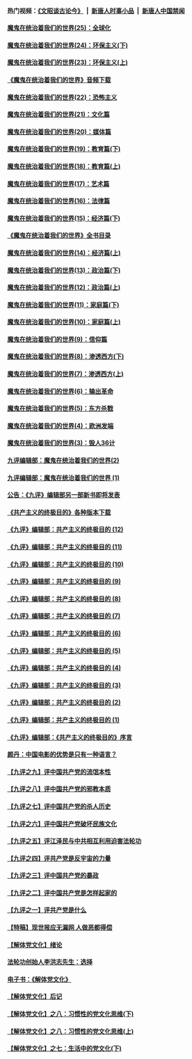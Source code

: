 #### 热门视频：[《文昭谈古论今》](https://github.com/gfw-breaker/wenzhao/blob/master/README.md?t=10181233) &nbsp;|&nbsp; [新唐人时事小品](https://github.com/gfw-breaker/ntdtv-comedy/blob/master/README.md?t=10181233) &nbsp;|&nbsp; [新唐人中国禁闻](https://github.com/gfw-breaker/ntdtv-news/blob/master/README.md?t=10181233)

#### [魔鬼在统治着我们的世界(25)：全球化](../pages/nsc422/n10788205.md?t=10181233) 

#### [魔鬼在统治着我们的世界(24)：环保主义(下)](../pages/nsc422/n10695307.md?t=10181233) 

#### [魔鬼在统治着我们的世界(23)：环保主义(上)](../pages/nsc422/n10688613.md?t=10181233) 

#### [《魔鬼在统治着我们的世界》音频下载](../pages/nsc422/n10635553.md?t=10181233) 

#### [魔鬼在统治着我们的世界(22)：恐怖主义](../pages/nsc422/n10614727.md?t=10181233) 

#### [魔鬼在统治着我们的世界(21)：文化篇](../pages/nsc422/n10597706.md?t=10181233) 

#### [魔鬼在统治着我们的世界(20)：媒体篇](../pages/nsc422/n10586579.md?t=10181233) 

#### [魔鬼在统治着我们的世界(19)：教育篇(下)](../pages/nsc422/n10564808.md?t=10181233) 

#### [魔鬼在统治着我们的世界(18)：教育篇(上)](../pages/nsc422/n10526970.md?t=10181233) 

#### [魔鬼在统治着我们的世界(17)：艺术篇](../pages/nsc422/n10499093.md?t=10181233) 

#### [魔鬼在统治着我们的世界(16)：法律篇](../pages/nsc422/n10485969.md?t=10181233) 

#### [魔鬼在统治着我们的世界(15)：经济篇(下)](../pages/nsc422/n10469975.md?t=10181233) 

#### [《魔鬼在统治着我们的世界》全书目录](../pages/nsc422/n10464261.md?t=10181233) 

#### [魔鬼在统治着我们的世界(14)：经济篇(上)](../pages/nsc422/n10457370.md?t=10181233) 

#### [魔鬼在统治着我们的世界(13)：政治篇(下)](../pages/nsc422/n10448270.md?t=10181233) 

#### [魔鬼在统治着我们的世界(12)：政治篇(上)](../pages/nsc422/n10444576.md?t=10181233) 

#### [魔鬼在统治着我们的世界(11)：家庭篇(下)](../pages/nsc422/n10440961.md?t=10181233) 

#### [魔鬼在统治着我们的世界(10)：家庭篇(上)](../pages/nsc422/n10435448.md?t=10181233) 

#### [魔鬼在统治着我们的世界(9)：信仰篇](../pages/nsc422/n10432159.md?t=10181233) 

#### [魔鬼在统治着我们的世界(8)：渗透西方(下)](../pages/nsc422/n10429603.md?t=10181233) 

#### [魔鬼在统治着我们的世界(7)：渗透西方(上)](../pages/nsc422/n10426013.md?t=10181233) 

#### [魔鬼在统治着我们的世界(6)：输出革命](../pages/nsc422/n10421536.md?t=10181233) 

#### [魔鬼在统治着我们的世界(5)：东方杀戮](../pages/nsc422/n10417707.md?t=10181233) 

#### [魔鬼在统治着我们的世界(4)：欧洲发端](../pages/nsc422/n10414890.md?t=10181233) 

#### [魔鬼在统治着我们的世界(3)：毁人36计](../pages/nsc422/n10411583.md?t=10181233) 

#### [九评编辑部：魔鬼在统治着我们的世界(2)](../pages/nsc422/n10410036.md?t=10181233) 

#### [九评编辑部：魔鬼在统治着我们的世界 (1)](../pages/nsc422/n10406825.md?t=10181233) 

#### [公告：《九评》编辑部另一部新书即将发表](../pages/nsc422/n10405104.md?t=10181233) 

#### [《共产主义的终极目的》各种版本下载](../pages/nsc422/n10022138.md?t=10181233) 

#### [《九评》编辑部：共产主义的终极目的 (12)](../pages/nsc422/n9933272.md?t=10181233) 

#### [《九评》编辑部：共产主义的终极目的 (11)](../pages/nsc422/n9924973.md?t=10181233) 

#### [《九评》编辑部：共产主义的终极目的 (10)](../pages/nsc422/n9920883.md?t=10181233) 

#### [《九评》编辑部：共产主义的终极目的 (9)](../pages/nsc422/n9916363.md?t=10181233) 

#### [《九评》编辑部：共产主义的终极目的 (8)](../pages/nsc422/n9912488.md?t=10181233) 

#### [《九评》编辑部：共产主义的终极目的 (7)](../pages/nsc422/n9901176.md?t=10181233) 

#### [《九评》编辑部：共产主义的终极目的 (6)](../pages/nsc422/n9899359.md?t=10181233) 

#### [《九评》编辑部：共产主义的终极目的 (5)](../pages/nsc422/n9893174.md?t=10181233) 

#### [《九评》编辑部：共产主义的终极目的 (4)](../pages/nsc422/n9891246.md?t=10181233) 

#### [《九评》编辑部：共产主义的终极目的 (3)](../pages/nsc422/n9879879.md?t=10181233) 

#### [《九评》编辑部：共产主义的终极目的 (2)](../pages/nsc422/n9876205.md?t=10181233) 

#### [《九评》编辑部：共产主义的终极目的 (1)](../pages/nsc422/n9865857.md?t=10181233) 

#### [《九评》编辑部：《共产主义的终极目的》序言](../pages/nsc422/n9862666.md?t=10181233) 

#### [颜丹：中国电影的优势是只有一种语言？](../pages/nsc422/n9583062.md?t=10181233) 

#### [【九评之九】评中国共产党的流氓本性](../pages/nsc422/n737542.md?t=10181233) 

#### [【九评之八】评中国共产党的邪教本质](../pages/nsc422/n735942.md?t=10181233) 

#### [【九评之七】评中国共产党的杀人历史](../pages/nsc422/n733806.md?t=10181233) 

#### [【九评之六】评中国共产党破坏民族文化](../pages/nsc422/n731667.md?t=10181233) 

#### [【九评之五】评江泽民与中共相互利用迫害法轮功](../pages/nsc422/n730058.md?t=10181233) 

#### [【九评之四】评共产党是反宇宙的力量](../pages/nsc422/n727814.md?t=10181233) 

#### [【九评之三】评中国共产党的暴政](../pages/nsc422/n725597.md?t=10181233) 

#### [【九评之二】评中国共产党是怎样起家的](../pages/nsc422/n723946.md?t=10181233) 

#### [【九评之一】评共产党是什么](../pages/nsc422/n722529.md?t=10181233) 

#### [【特稿】现世报应无漏网 人做恶都得偿](../pages/nsc422/n4215167.md?t=10181233) 

#### [【解体党文化】绪论](../pages/nsc422/n1449356.md?t=10181233) 

#### [法轮功创始人李洪志先生：选择](../pages/nsc422/n3580738.md?t=10181233) 

#### [电子书：《解体党文化》](../pages/nsc422/n1573484.md?t=10181233) 

#### [【解体党文化】后记](../pages/nsc422/n1531999.md?t=10181233) 

#### [【解体党文化】之八：习惯性的党文化思维(下)](../pages/nsc422/n1526477.md?t=10181233) 

#### [【解体党文化】之八：习惯性的党文化思维(上)](../pages/nsc422/n1520631.md?t=10181233) 

#### [【解体党文化】之七：生活中的党文化(下)](../pages/nsc422/n1513446.md?t=10181233) 

